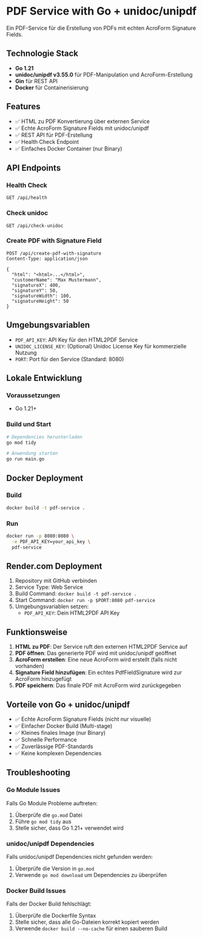 # PDF Service with Go + unidoc/unipdf

Ein PDF-Service für die Erstellung von PDFs mit echten AcroForm Signature Fields.

## Technologie Stack

- **Go 1.21**
- **unidoc/unipdf v3.55.0** für PDF-Manipulation und AcroForm-Erstellung
- **Gin** für REST API
- **Docker** für Containerisierung

## Features

- ✅ HTML zu PDF Konvertierung über externen Service
- ✅ Echte AcroForm Signature Fields mit unidoc/unipdf
- ✅ REST API für PDF-Erstellung
- ✅ Health Check Endpoint
- ✅ Einfaches Docker Container (nur Binary)

## API Endpoints

### Health Check
```
GET /api/health
```

### Check unidoc
```
GET /api/check-unidoc
```

### Create PDF with Signature Field
```
POST /api/create-pdf-with-signature
Content-Type: application/json

{
  "html": "<html>...</html>",
  "customerName": "Max Mustermann",
  "signatureX": 400,
  "signatureY": 50,
  "signatureWidth": 100,
  "signatureHeight": 50
}
```

## Umgebungsvariablen

- `PDF_API_KEY`: API Key für den HTML2PDF Service
- `UNIDOC_LICENSE_KEY`: (Optional) Unidoc License Key für kommerzielle Nutzung
- `PORT`: Port für den Service (Standard: 8080)

## Lokale Entwicklung

### Voraussetzungen
- Go 1.21+

### Build und Start
```bash
# Dependencies herunterladen
go mod tidy

# Anwendung starten
go run main.go
```

## Docker Deployment

### Build
```bash
docker build -t pdf-service .
```

### Run
```bash
docker run -p 8080:8080 \
  -e PDF_API_KEY=your_api_key \
  pdf-service
```

## Render.com Deployment

1. Repository mit GitHub verbinden
2. Service Type: Web Service
3. Build Command: `docker build -t pdf-service .`
4. Start Command: `docker run -p $PORT:8080 pdf-service`
5. Umgebungsvariablen setzen:
   - `PDF_API_KEY`: Dein HTML2PDF API Key

## Funktionsweise

1. **HTML zu PDF**: Der Service ruft den externen HTML2PDF Service auf
2. **PDF öffnen**: Das generierte PDF wird mit unidoc/unipdf geöffnet
3. **AcroForm erstellen**: Eine neue AcroForm wird erstellt (falls nicht vorhanden)
4. **Signature Field hinzufügen**: Ein echtes PdfFieldSignature wird zur AcroForm hinzugefügt
5. **PDF speichern**: Das finale PDF mit AcroForm wird zurückgegeben

## Vorteile von Go + unidoc/unipdf

- ✅ Echte AcroForm Signature Fields (nicht nur visuelle)
- ✅ Einfacher Docker Build (Multi-stage)
- ✅ Kleines finales Image (nur Binary)
- ✅ Schnelle Performance
- ✅ Zuverlässige PDF-Standards
- ✅ Keine komplexen Dependencies

## Troubleshooting

### Go Module Issues
Falls Go Module Probleme auftreten:
1. Überprüfe die `go.mod` Datei
2. Führe `go mod tidy` aus
3. Stelle sicher, dass Go 1.21+ verwendet wird

### unidoc/unipdf Dependencies
Falls unidoc/unipdf Dependencies nicht gefunden werden:
1. Überprüfe die Version in `go.mod`
2. Verwende `go mod download` um Dependencies zu überprüfen

### Docker Build Issues
Falls der Docker Build fehlschlägt:
1. Überprüfe die Dockerfile Syntax
2. Stelle sicher, dass alle Go-Dateien korrekt kopiert werden
3. Verwende `docker build --no-cache` für einen sauberen Build
